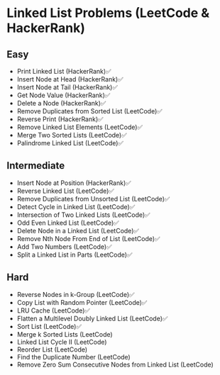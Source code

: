 # Linked List Problems (LeetCode & HackerRank)

## Easy
- Print Linked List (HackerRank)✅
- Insert Node at Head (HackerRank)✅
- Insert Node at Tail (HackerRank)✅
- Get Node Value (HackerRank)✅
- Delete a Node (HackerRank)✅
- Remove Duplicates from Sorted List (LeetCode)✅
- Reverse Print (HackerRank)✅
- Remove Linked List Elements (LeetCode)✅
- Merge Two Sorted Lists (LeetCode)✅
- Palindrome Linked List (LeetCode)✅

## Intermediate
- Insert Node at Position (HackerRank)✅
- Reverse Linked List (LeetCode)✅
- Remove Duplicates from Unsorted List (LeetCode)✅
- Detect Cycle in Linked List (LeetCode)✅
- Intersection of Two Linked Lists (LeetCode)✅
- Odd Even Linked List (LeetCode)✅
- Delete Node in a Linked List (LeetCode)✅
- Remove Nth Node From End of List (LeetCode)✅
- Add Two Numbers (LeetCode)✅
- Split a Linked List in Parts (LeetCode)✅

## Hard
- Reverse Nodes in k-Group (LeetCode)✅
- Copy List with Random Pointer (LeetCode)✅
- LRU Cache (LeetCode)✅
- Flatten a Multilevel Doubly Linked List (LeetCode)✅
- Sort List (LeetCode)✅
- Merge k Sorted Lists (LeetCode)
- Linked List Cycle II (LeetCode)
- Reorder List (LeetCode)
- Find the Duplicate Number (LeetCode)
- Remove Zero Sum Consecutive Nodes from Linked List (LeetCode)